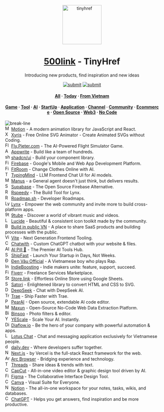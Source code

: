 <div align="center"><a target="_blank" href="https://tinyhref.com"><img src="https://i.imgur.com/cY13Vvb.png" height="128" alt="tinyhref"/></a></div>
<h1 align="center"><a target="_blank" href="https://500link.com">500link</a> - TinyHref</h1>
<p align="center">Introducing new products, find inspiration and new ideas</p>

<div align="center"><a target="_blank" href="https://500link.com/submit"><img src="https://img.shields.io/badge/Submit-c32769.svg?style=flat" alt="submit"/></a>
<a target="_blank" href="https://x.com/intent/follow?screen_name=tinyhref"><img src="https://img.shields.io/twitter/follow/tinyhref" alt="submit"/></a></div>

<h4 align="center"><a target="_blank" href="https://500link.com/launch/all">All</a> · <a target="_blank" href="https://500link.com/launch/today">Today</a> · <a target="_blank" href="https://500link.com/launch/vietnam">From Vietnam</a></h4>

<h4 align="center"><a target="_blank" href="https://500link.com/launch/game">Game</a> · <a target="_blank" href="https://500link.com/launch/tool">Tool</a> · <a target="_blank" href="https://500link.com/launch/ai">AI</a> · <a target="_blank" href="https://500link.com/launch/startup">StartUp</a> · <a target="_blank" href="https://500link.com/launch/application">Application</a> · <a target="_blank" href="https://500link.com/launch/channel">Channel</a> · <a target="_blank" href="https://500link.com/launch/community">Community</a> · <a target="_blank" href="https://500link.com/launch/ecommerce">Ecommerce</a> · <a target="_blank" href="https://500link.com/launch/open-source">Open Source</a> · <a target="_blank" href="https://500link.com/launch/web3">Web3</a> · <a target="_blank" href="https://500link.com/launch/no-code">No Code</a></h4>

<img src="https://i.imgur.com/waxVImv.png" alt="break-line"/>

<div><img width="16" src="https://i.imgur.com/cUzM1O4.jpeg" alt="Motion"/> <a target="_blank" href="https://500link.com/motion">Motion</a> - A modern animation library for JavaScript and React.</div>
<div><img width="16" src="https://i.imgur.com/57xxGKM.png" alt="Xyris"/> <a target="_blank" href="https://500link.com/xyris">Xyris</a> - Free Online SVG Animator - Create Animated SVGs without Coding.</div>
<div><img width="16" src="https://i.imgur.com/hPz3X5e.png" alt="Fly.Pieter.com"/> <a target="_blank" href="https://500link.com/fly-pieter">Fly.Pieter.com</a> - The AI-Powered Flight Simulator Game.</div>
<div><img width="16" src="https://i.imgur.com/4TyovfU.png" alt="Appwrite"/> <a target="_blank" href="https://500link.com/appwrite">Appwrite</a> - Build like a team of hundreds.</div>
<div><img width="16" src="https://i.imgur.com/zuIe6gd.png" alt="shadcn/ui"/> <a target="_blank" href="https://500link.com/shadcn-ui">shadcn/ui</a> - Build your component library.</div>
<div><img width="16" src="https://i.imgur.com/Bq0Oya2.png" alt="Firebase"/> <a target="_blank" href="https://500link.com/firebase">Firebase</a> - Google&#x27;s Mobile and Web App Development Platform.</div>
<div><img width="16" src="https://i.imgur.com/UTt7DPT.jpeg" alt="FitRoom"/> <a target="_blank" href="https://500link.com/fitroom">FitRoom</a> - Change Clothes Online with AI.</div>
<div><img width="16" src="https://i.imgur.com/2MTGjUR.jpeg" alt="TypingMind"/> <a target="_blank" href="https://500link.com/typingmind">TypingMind</a> - LLM Frontend Chat UI for AI models.</div>
<div><img width="16" src="https://i.imgur.com/Lyp5yTG.png" alt="Manus"/> <a target="_blank" href="https://500link.com/manus">Manus</a> - a General agent doesn&#x27;t just think, but delivers results.</div>
<div><img width="16" src="https://i.imgur.com/CJPDTwN.png" alt="Supabase"/> <a target="_blank" href="https://500link.com/supabase">Supabase</a> - The Open Source Firebase Alternative.</div>
<div><img width="16" src="https://i.imgur.com/8HZN9bD.png" alt="Rspeedy"/> <a target="_blank" href="https://500link.com/rspeedy">Rspeedy</a> - The Build Tool for Lynx.</div>
<div><img width="16" src="https://i.imgur.com/WEwgl3f.png" alt="Roadmap.sh"/> <a target="_blank" href="https://500link.com/roadmap.sh">Roadmap.sh</a> - Developer Roadmaps.</div>
<div><img width="16" src="https://i.imgur.com/ZMw21gh.png" alt="Lynx"/> <a target="_blank" href="https://500link.com/lynxjs">Lynx</a> - Empower the web community and invite more to build cross-platform apps.</div>
<div><img width="16" src="https://i.imgur.com/Pqj8dET.jpeg" alt="9tube"/> <a target="_blank" href="https://500link.com/9tube">9tube</a> - Discover a world of vibrant music and videos.</div>
<div><img width="16" src="https://i.imgur.com/bSzj8jI.png" alt="Lucide"/> <a target="_blank" href="https://500link.com/lucide">Lucide</a> - Beautiful &amp; consistent icon toolkit made by the community.</div>
<div><img width="16" src="https://i.imgur.com/bPJcYuZ.jpeg" alt="Build in public VN"/> <a target="_blank" href="https://500link.com/buildinpublicvn">Build in public VN</a> - A place to share SaaS products and building processes with the public.</div>
<div><img width="16" src="https://i.imgur.com/YU7Z25D.png" alt="Vite"/> <a target="_blank" href="https://500link.com/vite">Vite</a> - Next Generation Frontend Tooling.</div>
<div><img width="16" src="https://i.imgur.com/u8m14nY.png" alt="Chatwith"/> <a target="_blank" href="https://500link.com/chatwith">Chatwith</a> - Custom ChatGPT chatbot with your website &amp; files.</div>
<div><img width="16" src="https://i.imgur.com/4gPkxSI.png" alt="AI Pill 💊"/> <a target="_blank" href="https://500link.com/aipill">AI Pill 💊</a> - The Premier AI Tools Hub.</div>
<div><img width="16" src="https://i.imgur.com/ccSc5TM.png" alt="ShipFast"/> <a target="_blank" href="https://500link.com/shipfast">ShipFast</a> - Launch Your Startup in Days, Not Weeks.</div>
<div><img width="16" src="https://i.imgur.com/TZ7x9Ag.jpeg" alt="Đen Vâu Official"/> <a target="_blank" href="https://500link.com/denvau">Đen Vâu Official</a> - A Vietnamese boy who plays Rap.</div>
<div><img width="16" src="https://i.imgur.com/Ct2G0eR.jpeg" alt="IndieBoosting"/> <a target="_blank" href="https://500link.com/indieboosting">IndieBoosting</a> - Indie makers unite: feature, support, succeed.</div>
<div><img width="16" src="https://i.imgur.com/Zf5p3Hk.png" alt="Fiverr"/> <a target="_blank" href="https://500link.com/fiverr">Fiverr</a> - Freelance Services Marketplace.</div>
<div><img width="16" src="https://i.imgur.com/lLFqx34.png" alt="Store.link"/> <a target="_blank" href="https://500link.com/store.link">Store.link</a> - Effortless Online Store using Google Sheets.</div>
<div><img width="16" src="https://i.imgur.com/SjjBGUT.png" alt="Satori"/> <a target="_blank" href="https://500link.com/satori">Satori</a> - Enlightened library to convert HTML and CSS to SVG.</div>
<div><img width="16" src="https://i.imgur.com/ebTW2Oq.png" alt="DeepSeek"/> <a target="_blank" href="https://500link.com/deepseek">DeepSeek</a> - Chat with DeepSeek AI.</div>
<div><img width="16" src="https://i.imgur.com/YTMBMXC.png" alt="Trae"/> <a target="_blank" href="https://500link.com/trae">Trae</a> - Ship Faster with Trae.</div>
<div><img width="16" src="https://i.imgur.com/tal6wNl.png" alt="PearAI"/> <a target="_blank" href="https://500link.com/pearai">PearAI</a> - Open source, extendable AI code editor.</div>
<div><img width="16" src="https://i.imgur.com/umJB5tM.png" alt="Maxun"/> <a target="_blank" href="https://500link.com/maxun">Maxun</a> - Open-Source No-Code Web Data Extraction Platform.</div>
<div><img width="16" src="https://i.imgur.com/GtwsHvB.jpeg" alt="Binsoo"/> <a target="_blank" href="https://500link.com/binsoo">Binsoo</a> - Photo filters &amp; editor.</div>
<div><img width="16" src="https://i.imgur.com/gpoybl3.jpeg" alt="YEScale"/> <a target="_blank" href="https://500link.com/yescale">YEScale</a> - Scale Your AI. Instantly.</div>
<div><img width="16" src="https://i.imgur.com/BU156hf.gif" alt="Diaflow.io"/> <a target="_blank" href="https://500link.com/diaflow">Diaflow.io</a> - Be the hero of your company with powerful automation &amp; apps.</div>
<div><img width="16" src="https://i.imgur.com/Imzg8Lv.png" alt="Lotus Chat"/> <a target="_blank" href="https://500link.com/lotuschat">Lotus Chat</a> - Chat and messaging application exclusively for Vietnamese people.</div>
<div><img width="16" src="https://i.imgur.com/G1IX8Cd.png" alt="daily.dev"/> <a target="_blank" href="https://500link.com/daily-dev">daily.dev</a> - Where developers suffer together.</div>
<div><img width="16" src="https://i.imgur.com/cAeBStc.png" alt="Next.js"/> <a target="_blank" href="https://500link.com/nextjs">Next.js</a> - by Vercel is the full-stack React framework for the web.</div>
<div><img width="16" src="https://i.imgur.com/LRHxdYd.jpeg" alt="Arc Browser"/> <a target="_blank" href="https://500link.com/arc-browser">Arc Browser</a> - Bridging experience and technology.</div>
<div><img width="16" src="https://i.imgur.com/IBPDttk.png" alt="Threads"/> <a target="_blank" href="https://500link.com/threads">Threads</a> - Share ideas &amp; trends with text.</div>
<div><img width="16" src="https://i.imgur.com/flNuwaP.png" alt="CapCut"/> <a target="_blank" href="https://500link.com/capcut">CapCut</a> - All-in-one video editor &amp; graphic design tool driven by AI.</div>
<div><img width="16" src="https://i.imgur.com/25mnkzJ.png" alt="Figma"/> <a target="_blank" href="https://500link.com/figma">Figma</a> - The Collaborative Interface Design Tool.</div>
<div><img width="16" src="https://i.imgur.com/DCXLu8x.jpeg" alt="Canva"/> <a target="_blank" href="https://500link.com/canva">Canva</a> - Visual Suite for Everyone.</div>
<div><img width="16" src="https://i.imgur.com/u8dRWfg.png" alt="Notion"/> <a target="_blank" href="https://500link.com/notion">Notion</a> - The all-in-one workspace for your notes, tasks, wikis, and databases.</div>
<div><img width="16" src="https://i.imgur.com/vKddPK2.png" alt="ChatGPT"/> <a target="_blank" href="https://500link.com/chatgpt">ChatGPT</a> - Helps you get answers, find inspiration and be more productive.</div>
